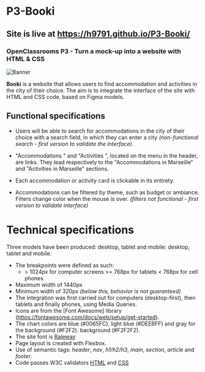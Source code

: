 # P3-Booki
## Site is live at https://h9791.github.io/P3-Booki/

### OpenClassrooms P3 - Turn a mock-up into a website with HTML & CSS

![Banner](images/readme/Banner-Booki.png)

**Booki** is a website that allows users to find accommodation and activities in the city of their choice.
The aim is to integrate the interface of the site with HTML and CSS code, based on Figma models.

## Functional specifications
* Users will be able to search for accommodations in the city of their choice with a search field, in which they can enter a city *(non-functional search - first version to validate the interface)*.

* "Accommodations " and "Activities ", located on the menu in the header, are links. They lead respectively to the "Accommodations in Marseille" and "Activities in Marseille" sections.

* Each accommodation or activity card is clickable in its entirety.

* Accommodations can be filtered by theme, such as budget or ambiance. Filters change color when the mouse is over. *(filters not functional - first version to validate interface)*

# Technical specifications
Three models have been produced: desktop, tablet and mobile: desktop, tablet and mobile.
* The breakpoints were defined as such:
  * \> 1024px for computer screens
  \>= 768px for tablets
  \< 768px for cell phones
* Maximum width of 1440px
* Minimum width of 320px *(below this, behavior is not guaranteed)*
* The integration was first carried out for computers (desktop-first), then tablets and finally phones, using Media Queries.
* Icons are from the [Font Awesome] library (https://fontawesome.com/docs/web/setup/get-started).
* The chart colors are blue (#0065FC), light blue (#DEEBFF) and gray for the background (#F2F2).
background (#F2F2F2).
* The site font is [Raleway](https://fonts.google.com/specimen/Raleway)
* Page layout is created with Flexbox.
* Use of semantic tags: *header*, *nav*, *h1/h2/h3*, *main*, *section*, *article* and *footer*.
* Code passes W3C validators [HTML](https://validator.w3.org/) and [CSS](https://jigsaw.w3.org/css-validator/)
